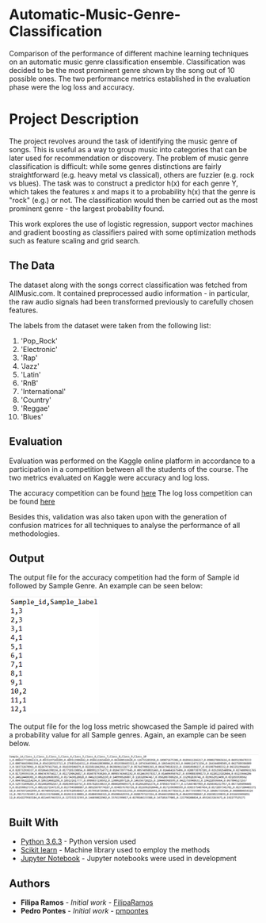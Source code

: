 # Automatic-Music-Genre-Classification

Comparison of the performance of different machine learning techniques on an automatic music genre classification ensemble. Classification was decided to be the most prominent genre shown by the song out of 10 possible ones. The two performance metrics established in the evaluation phase were the log loss and accuracy.


# Project Description

The project revolves around the task of identifying the music genre of songs. This is useful as a way to group music into categories that can be later used for recommendation or discovery. The problem of music genre classification is difficult: while some genres distinctions are fairly straightforward (e.g. heavy metal vs classical), others are fuzzier (e.g. rock vs blues). The task was to construct a predictor h(x) for each genre Y, which takes the features x and maps it to a probability h(x) that the genre is "rock" (e.g.) or not. The classification would then be carried out as the most prominent genre - the largest probability found.

This work explores the use of logistic regression, support vector machines and gradient boosting as classifiers paired with some optimization methods such as feature scaling and grid search.

## The Data

The dataset along with the songs correct classification was fetched from AllMusic.com. It contained preprocessed audio information - in particular, the raw audio signals had been transformed previously to carefully chosen features. 

The labels from the dataset were taken from the following list:

1. 'Pop_Rock'
2. 'Electronic'
3. 'Rap'
4. 'Jazz'
5. 'Latin'
6. 'RnB'
7. 'International'
8. 'Country'
9. 'Reggae'
10. 'Blues'

## Evaluation

Evaluation was performed on the Kaggle online platform in accordance to a participation in a competition between all the students of the course. The two metrics evaluated on Kaggle were accuracy and log loss.

The accuracy competition can be found [here](https://www.kaggle.com/c/mlbp-2017-da-challenge-accuracy)
The log loss competition can be found [here](https://www.kaggle.com/c/mlbp-2017-da-challenge-logloss)

Besides this, validation was also taken upon with the generation of confusion matrices for all techniques to analyse the performance of all methodologies.

## Output

The output file for the accuracy competition had the form of Sample id followed by Sample Genre. An example can be seen below:

![Accuracy](Resources/output_accuracy.png)

The output file for the log loss metric showcased the Sample id paired with a probability value for all Sample genres. Again, an example can be seen below.

![Log Loss](Resources/output_log_loss.png)


## Built With

* [Python 3.6.3](https://www.python.org/downloads/release/python-363/) - Python version used
* [Scikit learn](http://scikit-learn.org/) - Machine library used to employ the methods
* [Jupyter Notebook](http://jupyter.org/) - Jupyter notebooks were used in development

## Authors

* **Filipa Ramos** - *Initial work* - [FilipaRamos](https://github.com/FilipaRamos)
* **Pedro Pontes** - *Initial work* - [pmpontes](https://github.com/pmpontes)
